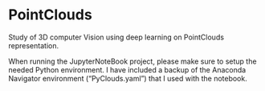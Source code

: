 # PointClouds
Study of 3D computer Vision using deep learning on PointClouds representation.  

When running the JupyterNoteBook project, please make sure to setup the needed Python environment.   I have included a backup of the Anaconda Navigator environment (“PyClouds.yaml”) that I used with the notebook.
